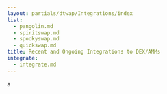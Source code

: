 ```yaml
---
layout: partials/dtwap/Integrations/index
list:
  - pangolin.md
  - spiritswap.md
  - spookyswap.md
  - quickswap.md
title: Recent and Ongoing Integrations to DEX/AMMs
integrate: 
  - integrate.md
---
```

a